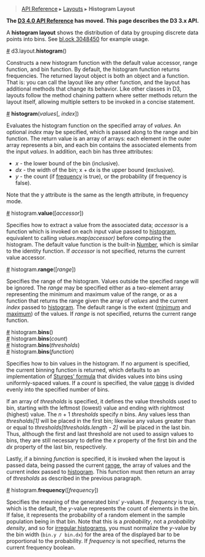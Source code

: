 > [API Reference](API-Reference.md) ▸ [Layouts](Layouts.md) ▸ **Histogram Layout**

**The [D3 4.0 API Reference](https://github.com/d3/d3/blob/master/API.md) has moved. This page describes the D3 3.x API.**

A **histogram layout** shows the distribution of data by grouping discrete data points into bins. See [bl.ock 3048450](http://bl.ocks.org/mbostock/3048450) for example usage.

<a name="histogram" href="#histogram">#</a> d3.layout.<b>histogram</b>()

Constructs a new histogram function with the default value accessor, range function, and bin function. By default, the histogram function returns frequencies. The returned layout object is both an object and a function. That is: you can call the layout like any other function, and the layout has additional methods that change its behavior. Like other classes in D3, layouts follow the method chaining pattern where setter methods return the layout itself, allowing multiple setters to be invoked in a concise statement.

<a name="_histogram" href="#_histogram">#</a> <b>histogram</b>(<i>values</i>[, <i>index</i>])

Evaluates the histogram function on the specified array of *values*. An optional *index* may be specified, which is passed along to the range and bin function. The return value is an array of arrays: each element in the outer array represents a bin, and each bin contains the associated elements from the input *values*. In addition, each bin has three attributes:

* *x* - the lower bound of the bin (inclusive).
* *dx* - the width of the bin; x + dx is the upper bound (exclusive).
* *y* - the count (if [frequency](Histogram-Layout.md#frequency) is true), or the probability (if frequency is false).

Note that the y attribute is the same as the length attribute, in frequency mode.

<a name="value" href="#value">#</a> histogram.<b>value</b>([<i>accessor</i>])

Specifies how to extract a value from the associated data; *accessor* is a function which is invoked on each input value passed to [histogram](Histogram-Layout.md#_histogram), equivalent to calling *values.map(accessor)* before computing the histogram. The default value function is the built-in [Number](https://developer.mozilla.org/en/JavaScript/Reference/Global_Objects/Number), which is similar to the identity function. If *accessor* is not specified, returns the current value accessor.

<a name="range" href="#range">#</a> histogram.<b>range</b>([<i>range</i>])

Specifies the range of the histogram. Values outside the specified range will be ignored. The *range* may be specified either as a two-element array representing the minimum and maximum value of the range, or as a function that returns the range given the array of *values* and the current *index* passed to [histogram](Histogram-Layout.md#_histogram). The default range is the extent ([minimum](Arrays.md#d3_min) and [maximum](Arrays.md#d3_max)) of the values. If *range* is not specified, returns the current range function.

<a name="bins" href="#bins">#</a> histogram.<b>bins</b>()
<br><a name="bins" href="#bins">#</a> histogram.<b>bins</b>(<i>count</i>)
<br><a name="bins" href="#bins">#</a> histogram.<b>bins</b>(<i>thresholds</i>)
<br><a name="bins" href="#bins">#</a> histogram.<b>bins</b>(<i>function</i>)

Specifies how to bin values in the histogram. If no argument is specified, the current binning function is returned, which defaults to an implementation of [Sturges' formula](http://en.wikipedia.org/wiki/Histogram) that divides values into bins using uniformly-spaced values. If a *count* is specified, the value [range](#range) is divided evenly into the specified number of bins.

If an array of *thresholds* is specified, it defines the value thresholds used to bin, starting with the leftmost (lowest) value and ending with rightmost (highest) value. The *n* + 1 *thresholds* specify *n* bins. Any values less than <i>thresholds[1]</i> will be placed in the first bin; likewise any values greater than or equal to <i>thresholds[thresholds.length - 2]</i> will be placed in the last bin. Thus, although the first and last threshold are not used to assign values to bins, they are still necessary to define the *x* property of the first bin and the *dx* property of the last bin, respectively.

Lastly, if a binning *function* is specified, it is invoked when the layout is passed data, being passed the current [range](Histogram-Layout.md#range), the array of values and the current index passed to [histogram](Histogram-Layout.md#_histogram). This function must then return an array of *thresholds* as described in the previous paragraph.

<a name="frequency" href="#frequency">#</a> histogram.<b>frequency</b>([<i>frequency</i>])

Specifies the meaning of the generated bins’ *y*-values. If *frequency* is true, which is the default, the *y*-value represents the count of elements in the bin. If false, it represents the probability of a random element in the sample population being in that bin. Note that this is a *probability*, not a *probability density*, and so for [irregular histograms](http://bl.ocks.org/mbostock/1624660), you must normalize the *y*-value by the bin width (`bin.y / bin.dx`) for the area of the displayed bar to be proportional to the probability. If *frequency* is not specified, returns the current frequency boolean.
